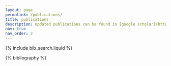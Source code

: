 ```yaml
---
layout: page
permalink: /publications/
title: publications
description: Updated publications can be found in [google scholar](https://scholar.google.com/citations?user=nTY1Y-AAAAAJ&hl=en).
nav: true
nav_order: 2
---
```


<!-- _pages/publications.md -->

<!-- Bibsearch Feature -->

{% include bib_search.liquid %}

<div class="publications">

{% bibliography %}

</div>
